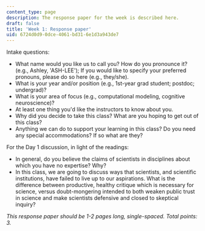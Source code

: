 ```yaml
---
content_type: page
description: The response paper for the week is described here.
draft: false
title: 'Week 1: Response paper'
uid: 6724d0d9-0dce-4061-bd31-6e1d3a943de7
---
```

Intake questions:

- What name would you like us to call you? How do you pronounce it? (e.g., Ashley, 'ASH-LEE'); If you would like to specify your preferred pronouns, please do so here (e.g., they/she).
- What is your year and/or position (e.g., 1st-year grad student; postdoc; undergrad)?
- What is your area of focus (e.g., computational modeling, cognitive neuroscience)?
- At least one thing you'd like the instructors to know about you.
- Why did you decide to take this class? What are you hoping to get out of this class? 
- Anything we can do to support your learning in this class? Do you need any special accommodations? If so what are they?

For the Day 1 discussion, in light of the readings:

- In general, do you believe the claims of scientists in disciplines about which you have no expertise? Why?
- In this class, we are going to discuss ways that scientists, and scientific institutions, have failed to live up to our aspirations. What is the difference between productive, healthy critique which is necessary for science, versus doubt-mongering intended to both weaken public trust in science and make scientists defensive and closed to skeptical inquiry?

*This response paper should be 1-2 pages long, single-spaced. Total points: 3.*